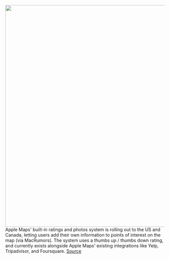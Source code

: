 <img src='https://cdn.vox-cdn.com/thumbor/ZK65FuVKeKsDZ_TrfUwTR0yR684=/0x0:1125x1997/1200x800/filters:focal(477x1066:657x1246)/cdn.vox-cdn.com/uploads/chorus_image/image/69769464/Image_from_iOS.0.jpg' width='700px' /><br/>
Apple Maps' built-in ratings and photos system is rolling out to the US and Canada, letting users add their own information to points of interest on the map (via MacRumors). The system uses a thumbs up / thumbs down rating, and currently exists alongside Apple Maps' existing integrations like Yelp, Tripadvisor, and Foursquare.
<a href='https://www.theverge.com/2021/8/24/22638723/apple-maps-ratings-photos-us-rollout-ios-yelp'> Source <a/>